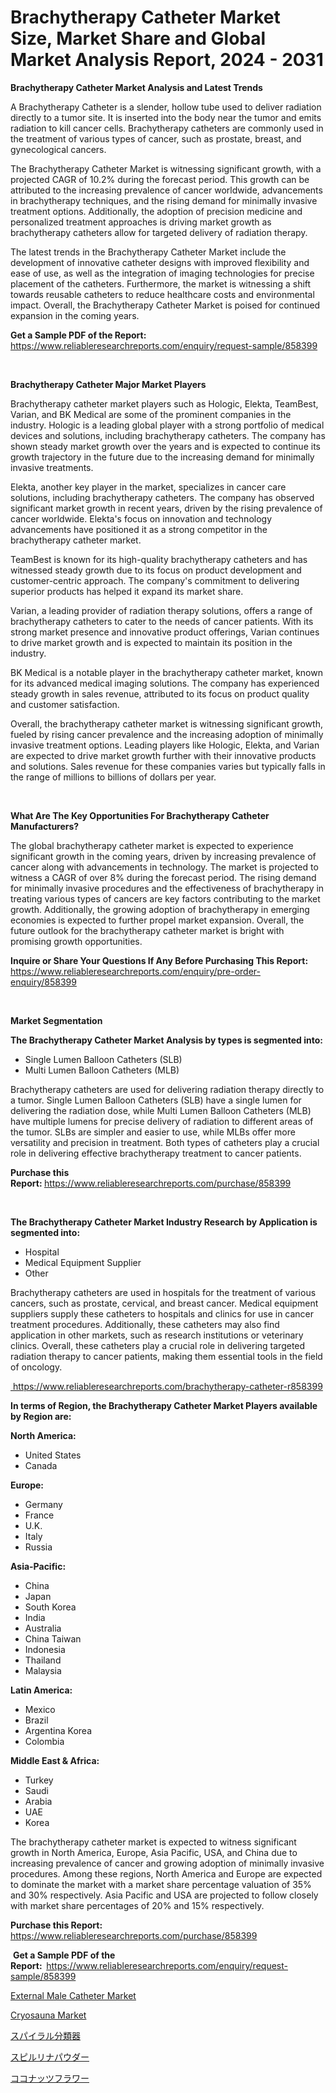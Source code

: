 <p><h1>Brachytherapy Catheter Market Size, Market Share and Global Market Analysis Report, 2024 - 2031</h1></p><p><strong>Brachytherapy Catheter Market Analysis and Latest Trends</strong></p>
<p><p>A Brachytherapy Catheter is a slender, hollow tube used to deliver radiation directly to a tumor site. It is inserted into the body near the tumor and emits radiation to kill cancer cells. Brachytherapy catheters are commonly used in the treatment of various types of cancer, such as prostate, breast, and gynecological cancers.</p><p>The Brachytherapy Catheter Market is witnessing significant growth, with a projected CAGR of 10.2% during the forecast period. This growth can be attributed to the increasing prevalence of cancer worldwide, advancements in brachytherapy techniques, and the rising demand for minimally invasive treatment options. Additionally, the adoption of precision medicine and personalized treatment approaches is driving market growth as brachytherapy catheters allow for targeted delivery of radiation therapy.</p><p>The latest trends in the Brachytherapy Catheter Market include the development of innovative catheter designs with improved flexibility and ease of use, as well as the integration of imaging technologies for precise placement of the catheters. Furthermore, the market is witnessing a shift towards reusable catheters to reduce healthcare costs and environmental impact. Overall, the Brachytherapy Catheter Market is poised for continued expansion in the coming years.</p></p>
<p><strong>Get a Sample PDF of the Report:&nbsp;</strong> <a href="https://www.reliableresearchreports.com/enquiry/request-sample/858399">https://www.reliableresearchreports.com/enquiry/request-sample/858399</a></p>
<p>&nbsp;</p>
<p><strong>Brachytherapy Catheter Major Market Players</strong></p>
<p><p>Brachytherapy catheter market players such as Hologic, Elekta, TeamBest, Varian, and BK Medical are some of the prominent companies in the industry. Hologic is a leading global player with a strong portfolio of medical devices and solutions, including brachytherapy catheters. The company has shown steady market growth over the years and is expected to continue its growth trajectory in the future due to the increasing demand for minimally invasive treatments.</p><p>Elekta, another key player in the market, specializes in cancer care solutions, including brachytherapy catheters. The company has observed significant market growth in recent years, driven by the rising prevalence of cancer worldwide. Elekta's focus on innovation and technology advancements have positioned it as a strong competitor in the brachytherapy catheter market.</p><p>TeamBest is known for its high-quality brachytherapy catheters and has witnessed steady growth due to its focus on product development and customer-centric approach. The company's commitment to delivering superior products has helped it expand its market share.</p><p>Varian, a leading provider of radiation therapy solutions, offers a range of brachytherapy catheters to cater to the needs of cancer patients. With its strong market presence and innovative product offerings, Varian continues to drive market growth and is expected to maintain its position in the industry.</p><p>BK Medical is a notable player in the brachytherapy catheter market, known for its advanced medical imaging solutions. The company has experienced steady growth in sales revenue, attributed to its focus on product quality and customer satisfaction.</p><p>Overall, the brachytherapy catheter market is witnessing significant growth, fueled by rising cancer prevalence and the increasing adoption of minimally invasive treatment options. Leading players like Hologic, Elekta, and Varian are expected to drive market growth further with their innovative products and solutions. Sales revenue for these companies varies but typically falls in the range of millions to billions of dollars per year.</p></p>
<p>&nbsp;</p>
<p><strong>What Are The Key Opportunities For Brachytherapy Catheter Manufacturers?</strong></p>
<p><p>The global brachytherapy catheter market is expected to experience significant growth in the coming years, driven by increasing prevalence of cancer along with advancements in technology. The market is projected to witness a CAGR of over 8% during the forecast period. The rising demand for minimally invasive procedures and the effectiveness of brachytherapy in treating various types of cancers are key factors contributing to the market growth. Additionally, the growing adoption of brachytherapy in emerging economies is expected to further propel market expansion. Overall, the future outlook for the brachytherapy catheter market is bright with promising growth opportunities.</p></p>
<p><strong>Inquire or Share Your Questions If Any Before Purchasing This Report:</strong> <a href="https://www.reliableresearchreports.com/enquiry/pre-order-enquiry/858399">https://www.reliableresearchreports.com/enquiry/pre-order-enquiry/858399</a></p>
<p>&nbsp;</p>
<p><strong>Market Segmentation</strong></p>
<p><strong>The Brachytherapy Catheter Market Analysis by types is segmented into:</strong></p>
<p><ul><li>Single Lumen Balloon Catheters (SLB)</li><li>Multi Lumen Balloon Catheters (MLB)</li></ul></p>
<p><p>Brachytherapy catheters are used for delivering radiation therapy directly to a tumor. Single Lumen Balloon Catheters (SLB) have a single lumen for delivering the radiation dose, while Multi Lumen Balloon Catheters (MLB) have multiple lumens for precise delivery of radiation to different areas of the tumor. SLBs are simpler and easier to use, while MLBs offer more versatility and precision in treatment. Both types of catheters play a crucial role in delivering effective brachytherapy treatment to cancer patients.</p></p>
<p><strong>Purchase this Report:&nbsp;</strong><a href="https://www.reliableresearchreports.com/purchase/858399">https://www.reliableresearchreports.com/purchase/858399</a></p>
<p>&nbsp;</p>
<p><strong>The Brachytherapy Catheter Market Industry Research by Application is segmented into:</strong></p>
<p><ul><li>Hospital</li><li>Medical Equipment Supplier</li><li>Other</li></ul></p>
<p><p>Brachytherapy catheters are used in hospitals for the treatment of various cancers, such as prostate, cervical, and breast cancer. Medical equipment suppliers supply these catheters to hospitals and clinics for use in cancer treatment procedures. Additionally, these catheters may also find application in other markets, such as research institutions or veterinary clinics. Overall, these catheters play a crucial role in delivering targeted radiation therapy to cancer patients, making them essential tools in the field of oncology.</p></p>
<p><a href="https://www.reliableresearchreports.com/brachytherapy-catheter-r858399">&nbsp;https://www.reliableresearchreports.com/brachytherapy-catheter-r858399</a></p>
<p><strong>In terms of Region, the Brachytherapy Catheter Market Players available by Region are:</strong></p>
<p>
    <p> <strong> North America: </strong>
        <ul>
            <li>United States</li>
            <li>Canada</li>
        </ul>
        </p> 
    <p> <strong> Europe: </strong>
        <ul>
            <li>Germany</li>
            <li>France</li>
            <li>U.K.</li>
            <li>Italy</li>
            <li>Russia</li>
        </ul>
        </p> 
    <p> <strong> Asia-Pacific: </strong>
        <ul>
            <li>China</li>
            <li>Japan</li>
            <li>South Korea</li>
            <li>India</li>
            <li>Australia</li>
            <li>China Taiwan</li>
            <li>Indonesia</li>
            <li>Thailand</li>
            <li>Malaysia</li>
        </ul>
        </p> 
    <p> <strong> Latin America: </strong>
        <ul>
            <li>Mexico</li>
            <li>Brazil</li>
            <li>Argentina Korea</li>
            <li>Colombia</li>
        </ul>
        </p> 
    <p> <strong> Middle East & Africa: </strong>
        <ul>
            <li>Turkey</li>
            <li>Saudi</li>
            <li>Arabia</li>
            <li>UAE</li>
            <li>Korea</li>
        </ul>
    </p>
    </p>
<p><p>The brachytherapy catheter market is expected to witness significant growth in North America, Europe, Asia Pacific, USA, and China due to increasing prevalence of cancer and growing adoption of minimally invasive procedures. Among these regions, North America and Europe are expected to dominate the market with a market share percentage valuation of 35% and 30% respectively. Asia Pacific and USA are projected to follow closely with market share percentages of 20% and 15% respectively.</p></p>
<p><strong>Purchase this Report: </strong><a href="https://www.reliableresearchreports.com/purchase/858399">https://www.reliableresearchreports.com/purchase/858399</a></p>
<p>&nbsp;<strong>Get a Sample PDF of the Report:&nbsp;&nbsp;</strong><a href="https://www.reliableresearchreports.com/enquiry/request-sample/858399">https://www.reliableresearchreports.com/enquiry/request-sample/858399</a></p>
<p><strong></strong></p>
<p><p><a href="https://github.com/kufem1/Market-Research-Report-List-2/blob/main/external-male-catheter-market.md">External Male Catheter Market</a></p><p><a href="https://github.com/kosella/Market-Research-Report-List-3/blob/main/cryosauna-market.md">Cryosauna Market</a></p><p><a href="https://github.com/ihabdkwlxs948/Market-Research-Report-List-2/blob/main/966087348225.md">スパイラル分類器</a></p><p><a href="https://github.com/dadanedu33/Market-Research-Report-List-1/blob/main/975612348226.md">スピルリナパウダー</a></p><p><a href="https://medium.com/@josephmiller1959/%E3%82%B3%E3%82%B3%E3%83%8A%E3%83%83%E3%83%84%E7%B2%89%E3%81%AE%E5%B8%82%E5%A0%B4-%E5%B8%82%E5%A0%B4cagr-%E5%B8%82%E5%A0%B4%E3%83%88%E3%83%AC%E3%83%B3%E3%83%89-%E6%88%90%E9%95%B7%E6%88%A6%E7%95%A5%E3%81%AB%E9%96%A2%E3%81%99%E3%82%8B%E6%B4%9E%E5%AF%9F-deb6044dc94d">ココナッツフラワー</a></p></p>